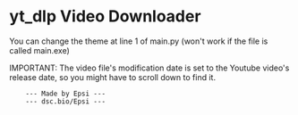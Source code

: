 # yt_dlp Video Downloader

You can change the theme at line 1 of main.py (won't work if the file is called main.exe)

IMPORTANT: The video file's modification date is set to the Youtube
video's release date, so you might have to scroll down to find it.


        --- Made by Epsi ---
        --- dsc.bio/Epsi ---
